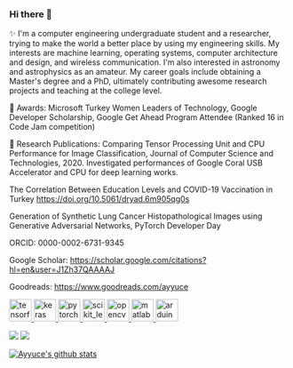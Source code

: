 ### Hi there 👋

✨ 
I'm a computer engineering undergraduate student and a researcher, trying to make the world a better place by using my engineering skills. My interests are machine learning, operating systems, computer architecture and design, and wireless communication. I'm also interested in astronomy and astrophysics as an amateur. My career goals include obtaining a Master's degree and a PhD, ultimately contributing awesome research projects and teaching at the college level.


👯 Awards: Microsoft Turkey Women Leaders of Technology, Google Developer Scholarship, Google Get Ahead Program Attendee (Ranked 16 in Code Jam competition)


🔭 Research Publications: 
Comparing Tensor Processing Unit and CPU Performance for Image Classification, Journal of Computer Science and Technologies, 2020. Investigated performances of Google Coral USB Accelerator and CPU for deep learning works.

The Correlation Between Education Levels and COVID-19 Vaccination in Turkey https://doi.org/10.5061/dryad.6m905qg0s

Generation of Synthetic Lung Cancer Histopathological Images using Generative Adversarial Networks, PyTorch Developer Day


ORCID: 0000-0002-6731-9345

Google Scholar: https://scholar.google.com/citations?hl=en&user=J1Zh37QAAAAJ

Goodreads: https://www.goodreads.com/ayyuce


<p align="left">
  <a href="https://www.tensorflow.org" target="_blank"> <img src="https://www.vectorlogo.zone/logos/tensorflow/tensorflow-icon.svg" alt="tensorflow" width="40" height="40"/><a href="https://keras.io/" target="_blank"> <img src="https://upload.wikimedia.org/wikipedia/commons/a/ae/Keras_logo.svg" alt="keras" width="40" height="40"/> </a><a href="https://pytorch.org/" target="_blank"> <img src="https://www.vectorlogo.zone/logos/pytorch/pytorch-icon.svg" alt="pytorch" width="40" height="40"/> </a><a href="https://scikit-learn.org/" target="_blank"> <img src="https://upload.wikimedia.org/wikipedia/commons/0/05/Scikit_learn_logo_small.svg" alt="scikit_learn" width="40" height="40"/> </a> <a href="https://opencv.org/" target="_blank"> <img src="https://www.vectorlogo.zone/logos/opencv/opencv-icon.svg" alt="opencv" width="40" height="40"/> </a> <a href="https://www.mathworks.com/" target="_blank"> <img src="https://upload.wikimedia.org/wikipedia/commons/2/21/Matlab_Logo.png" alt="matlab" width="40" height="40"/> </a> <a href="https://www.arduino.cc/" target="_blank"> <img src="https://cdn.worldvectorlogo.com/logos/arduino-1.svg" alt="arduino" width="40" height="40"/> </a> </p>
  

![](https://komarev.com/ghpvc/?username=ayyucedemirbas) [![](https://img.shields.io/twitter/follow/demirbasayyuce?style=social)](https://www.twitter.com/demirbasayyuce)



[![Ayyuce's github stats](https://github-readme-stats.vercel.app/api?username=ayyucedemirbas)](https://github.com/anuraghazra/github-readme-stats)
